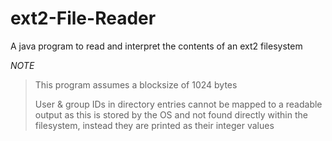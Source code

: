 # ext2-File-Reader
A java program to read and interpret the contents of an ext2 filesystem

*NOTE* 

>This program assumes a blocksize of 1024 bytes
>
>User & group IDs in directory entries cannot be mapped to a readable output as this is stored by the OS and not found directly within the filesystem, instead they are printed as their integer values
